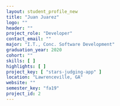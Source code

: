 ```yaml
---
layout: student_profile_new
title: "Juan Juarez"
logo: ""
header: ""
project_role: "Developer"
contact_email: ""
major: "I.T., Conc. Software Development"
graduation_year: 2020
cohort: ""
skills: [ ]
highlights: [ ]
project_key: [ "stars-judging-app" ]
location: "Lawrenceville, GA"
website: ""
semester_key: "fa19"
project_id: 2
---
```

